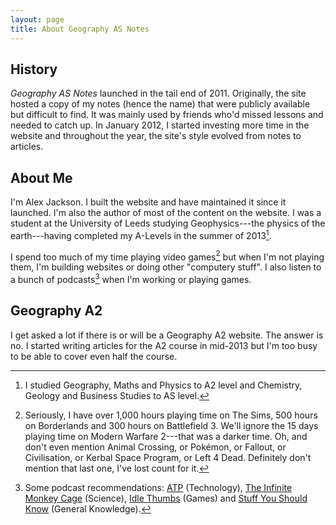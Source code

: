 ```yaml
---
layout: page
title: About Geography AS Notes
---
```


## History

_Geography AS Notes_ launched in the tail end of 2011. Originally, the site
hosted a copy of my notes (hence the name) that were publicly available but
difficult to find. It was mainly used by friends who'd missed lessons and needed
to catch up. In January 2012, I started investing more time in the website and
throughout the year, the site's style evolved from notes to articles.

## About Me

I'm Alex Jackson. I built the website and have maintained it since it
launched. I'm also the author of most of the content on the website. I was a
student at the University of Leeds studying Geophysics---the physics of the
earth---having completed my A-Levels in the summer of 2013[^a-levels].

I spend too much of my time playing video games[^video-games] but when I'm not
playing them, I'm building websites or doing other "computery stuff". I also
listen to a bunch of podcasts[^podcasts-rec] when I'm working or playing games.

## Geography A2

I get asked a lot if there is or will be a Geography A2 website. The answer is
no. I started writing articles for the A2 course in mid-2013 but I'm too busy to
be able to cover even half the course.

[^a-levels]: I studied Geography, Maths and Physics to A2 level and Chemistry, Geology and Business Studies to AS level.

[^video-games]: Seriously, I have over 1,000 hours playing time on The Sims, 500 hours on Borderlands and 300 hours on Battlefield 3. We'll ignore the 15 days playing time on Modern Warfare 2---that was a darker time. Oh, and don't even mention Animal Crossing, or Pokémon, or Fallout, or Civilisation, or Kerbal Space Program, or Left 4 Dead. Definitely don't mention that last one, I've lost count for it.

[^podcasts-rec]: Some podcast recommendations: [ATP](http://atp.fm) (Technology), [The Infinite Monkey Cage](http://www.bbc.co.uk/programmes/b00snr0w) (Science), [Idle Thumbs](https://www.idlethumbs.net/idlethumbs) (Games) and [Stuff You Should Know](http://www.stuffyoushouldknow.com) (General Knowledge).

